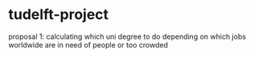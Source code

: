 # tudelft-project
proposal 1: calculating which uni degree to do depending on which jobs worldwide are in need of people or too crowded
